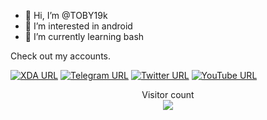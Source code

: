 - 👋 Hi, I’m @TOBY19k
- 👀 I’m interested in android 
- 🌱 I’m currently learning bash 

Check out my accounts.

[![XDA URL](https://img.shields.io/twitter/url?label=XDA%20Developers&logo=XDA-Developers&style=social&url=https://forum.xda-developers.com/m/toby19k.12326709/)](https://forum.xda-developers.com/m/toby19k.12326709/)
[![Telegram URL](https://img.shields.io/twitter/url?label=Telegram&logo=telegram&style=social&url=https://t.me/TOBY19k)](https://t.me/TOBY19k)
[![Twitter URL](https://img.shields.io/twitter/url?label=Twitter&logo=Twitter&style=social&url=https://twitter.com/TOBY19k?t=xmjOHANujSjakPato5zNkw&s=09)](https://twitter.com/TOBY19k?t=xmjOHANujSjakPato5zNkw&s=09)
[![YouTube URL](https://img.shields.io/twitter/url?label=YouTube&logo=YouTube&style=social&url=https://www.youtube.com/@TOBY19k)](https://www.youtube.com/@TOBY19k)
<p align="center"> 
  Visitor count<br>
  <img src="https://profile-counter.glitch.me/TOBY19k/count.svg" />
</p>
<!---
TOBY19k/TOBY19k is a ✨ special ✨ repository because its `README.md` (this file) appears on your GitHub profile.
You can click the Preview link to take a look at your changes.
--->
